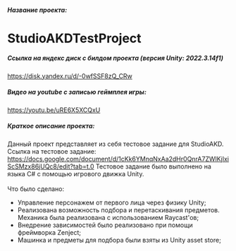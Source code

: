 ##### Название проекта: 
# StudioAKDTestProject
##### Ссылка на яндекс диск с билдом проекта (версия Unity: 2022.3.14f1)
https://disk.yandex.ru/d/-0wfSSF8zQ_CRw
##### Видео на youtube с записью геймплея игры:
https://youtu.be/uRE6X5XCQxU

##### Краткое описание проекта:
Данный проект представляет из себя тестовое задание для StudioAKD. Ссылка на тестовое задание: https://docs.google.com/document/d/1cKk6YMnqNxAa2dHr0QnrA7ZWlKjIxiScSMzx86jUQc8/edit?tab=t.0
Тестовое задание было выполнено на языка C# с помощью игрового движка Unity.
<br/>
<br/>
Что было сделано:
- Управление персонажем от первого лица через физику Unity;
- Реализована возможность подбора и перетаскивания предметов. Механика была реализована с использованием Raycast'ов;
- Внедрение зависимостей было реализовано при помощи фреймворка Zenject;
- Машинка и предметы для подбора были взяты из Unity asset store;
